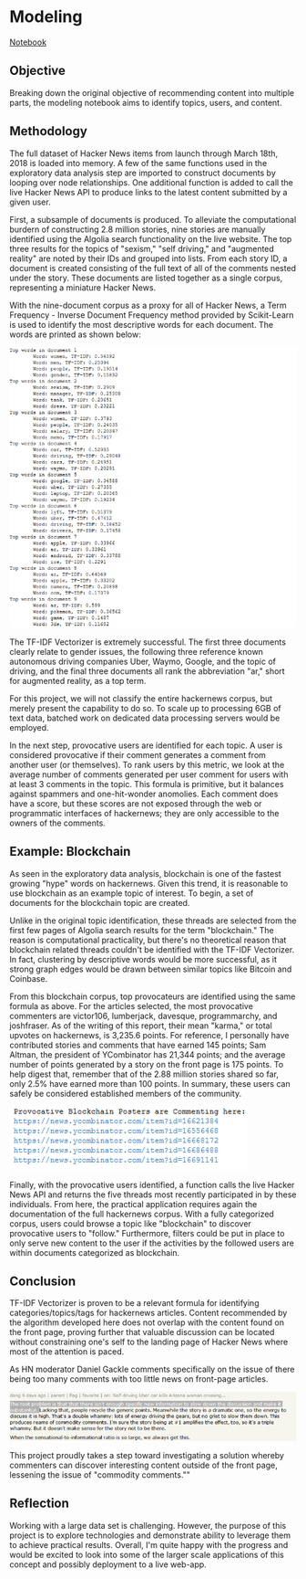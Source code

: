 # Modeling

[Notebook](Modeling.ipynb)

## Objective

Breaking down the original objective of recommending content into multiple parts, the modeling notebook aims to identify topics, users, and content.

## Methodology

The full dataset of Hacker News items from launch through March 18th, 2018 is loaded into memory. A few of the same functions used in the exploratory data analysis step are imported to construct documents by looping over node relationships. One additional function is added to call the live Hacker News API to produce links to the latest content submitted by a given user.

First, a subsample of documents is produced. To alleviate the computational burdern of constructing 2.8 million stories, nine stories are manually identified using the Algolia search functionality on the live website. The top three results for the topics of "sexism," "self driving," and "augmented reality" are noted by their IDs and grouped into lists. From each story ID, a document is created consisting of the full text of all of the comments nested under the story. These documents are listed together as a single corpus, representing a miniature Hacker News.

With the nine-document corpus as a proxy for all of Hacker News, a Term Frequency - Inverse Document Frequency method provided by Scikit-Learn is used to identify the most descriptive words for each document. The words are printed as shown below:

![Descriptive Words](images/descriptive%20words.png)

The TF-IDF Vectorizer is extremely successful. The first three documents clearly relate to gender issues, the following three reference known autonomous driving companies Uber, Waymo, Google, and the topic of driving, and the final three documents all rank the abbreviation "ar," short for augmented reality, as a top term.

For this project, we will not classify the entire hackernews corpus, but merely present the capability to do so. To scale up to processing 6GB of text data, batched work on dedicated data processing servers would be employed.

In the next step, provocative users are identified for each topic. A user is considered provocative if their comment generates a comment from another user (or themselves). To rank users by this metric, we look at the average number of comments generated per user comment for users with at least 3 comments in the topic. This formula is primitive, but it balances against spammers and one-hit-wonder anomolies. Each comment does have a score, but these scores are not exposed through the web or programmatic interfaces of hackernews; they are only accessible to the owners of the comments.

## Example: Blockchain

As seen in the exploratory data analysis, blockchain is one of the fastest growing "hype" words on hackernews. Given this trend, it is reasonable to use blockchain as an example topic of interest. To begin, a set of documents for the blockchain topic are created. 

Unlike in the original topic identification, these threads are selected from the first few pages of Algolia search results for the term "blockchain." The reason is computational practicality, but there's no theoretical reason that blockchain related threads couldn't be identified with the TF-IDF Vectorizer. In fact, clustering by descriptive words would be more successful, as it strong graph edges would be drawn between similar topics like Bitcoin and Coinbase. 

From this blockchain corpus, top provocateurs are identified using the same formula as above. For the articles selected, the most provocative commenters are victor106, lumberjack, davesque, programmarchy, and joshfraser. As of the writing of this report, their mean "karma," or total upvotes on hackernews, is 3,235.6 points. For reference, I personally have contributed stories and comments that have earned 145 points; Sam Altman, the president of YCombinator has 21,344 points; and the average number of points generated by a story on the front page is 175 points. To help digest that, remember that of the 2.88 million stories shared so far, only 2.5% have earned more than 100 points. In summary, these users can safely be considered established members of the community.

![Recommended Threads](images/recommended%20threads.png)

Finally, with the provocative users identified, a function calls the live Hacker News API and returns the five threads most recently participated in by these individuals. From here, the practical application requires again the documentation of the full hackernews corpus. With a fully categorized corpus, users could browse a topic like "blockchain" to discover provocative users to "follow." Furthermore, filters could be put in place to only serve new content to the user if the activities by the followed users are within documents categorized as blockchain. 

## Conclusion

TF-IDF Vectorizer is proven to be a relevant formula for identifying categories/topics/tags for hackernews articles. Content recommended by the algorithm developed here does not overlap with the content found on the front page, proving further that valuable discussion can be located without constraining one's self to the landing page of Hacker News where most of the attention is paced.

As HN moderator Daniel Gackle comments specifically on the issue of there being too many comments with too little news on front-page articles.

![Moderation Note](images/dang.png)

This project proudly takes a step toward investigating a solution whereby commenters can discover interesting content outside of the front page, lessening the issue of "commodity comments.""

## Reflection

Working with a large data set is challenging. However, the purpose of this project is to explore technologies and demonstrate ability to leverage them to achieve practical results. Overall, I'm quite happy with the progress and would be excited to look into some of the larger scale applications of this concept and possibly deployment to a live web-app. 
